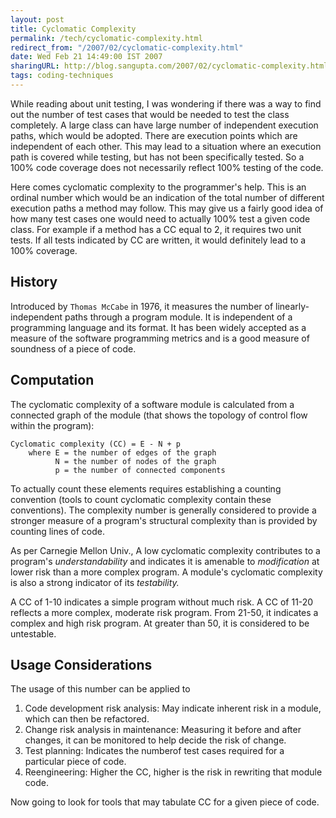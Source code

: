 ```yaml
---
layout: post
title: Cyclomatic Complexity
permalink: /tech/cyclomatic-complexity.html
redirect_from: "/2007/02/cyclomatic-complexity.html"
date: Wed Feb 21 14:49:00 IST 2007
sharingURL: http://blog.sangupta.com/2007/02/cyclomatic-complexity.html
tags: coding-techniques
---
```


While reading about unit testing, I was wondering if there was a way to find out the number 
of test cases that would be needed to test the class completely. A large class can have large 
number of independent execution paths, which would be adopted. There are execution points 
which are independent of each other. This may lead to a situation where an execution path 
is covered while testing, but has not been specifically tested. So a 100% code coverage does 
not necessarily reflect 100% testing of the code.

Here comes cyclomatic complexity to the programmer's help. This is an ordinal number which would 
be an indication of the total number of different execution paths a method may follow. This may 
give us a fairly good idea of how many test cases one would need to actually 100% test a given 
code class. For example if a method has a CC equal to 2, it requires two unit tests. If all tests 
indicated by CC are written, it would definitely lead to a 100% coverage.

History
-------

Introduced by `Thomas McCabe` in 1976, it measures the number of linearly-independent paths through 
a program module. It is independent of a programming language and its format. It has been widely 
accepted as a measure of the software programming metrics and is a good measure of soundness of 
a piece of code.

Computation
-----------

The cyclomatic complexity of a software module is calculated from a connected graph of the 
module (that shows the topology of control flow within the program):

```
Cyclomatic complexity (CC) = E - N + p
	where E = the number of edges of the graph
		  N = the number of nodes of the graph
		  p = the number of connected components
```

To actually count these elements requires establishing a counting convention (tools to count 
cyclomatic complexity contain these conventions). The complexity number is generally considered 
to provide a stronger measure of a program's structural complexity than is provided by counting 
lines of code.

As per Carnegie Mellon Univ., A low cyclomatic complexity contributes to a program's <em>understandability</em> 
and indicates it is amenable to <em>modification</em> at lower risk than a more complex program. A module's 
cyclomatic complexity is also a strong indicator of its <em>testability.</em>

A CC of 1-10 indicates a simple program without much risk. A CC of 11-20 reflects a more complex, moderate 
risk program. From 21-50, it indicates a complex and high risk program. At greater than 50, it is considered 
to be untestable.

Usage Considerations
--------------------

The usage of this number can be applied to

1. Code development risk analysis: May indicate inherent risk in a module, which can then be refactored.
2. Change risk analysis in maintenance: Measuring it before and after changes, it can be monitored to help decide the risk of change.
3. Test planning: Indicates the numberof test cases required for a particular piece of code.
4. Reengineering: Higher the CC, higher is the risk in rewriting that module code.

Now going to look for tools that may tabulate CC for a given piece of code.
